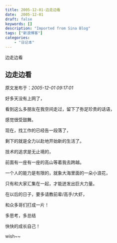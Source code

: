 ```yaml
---
title: 2005-12-01-边走边看
date:  2005-12-01
draft: false
keywords: []
description: "Imported from Sina Blog"
tags: ["新浪博客"]
categories: 
    - "日记本"
---
```

边走边看
## 边走边看

 原文发布于：*2005-12-01 09:17:01*

好多天没有上网了，

看到这么多朋友在我空间走过，留下了弥足珍贵的话语，

感觉很受鼓舞。

现在，找工作的已经告一段落了，

剩下的就是全力以赴地开始新的生活了。

 

技术的追求是无止境的，

前面有一座有一座的高山等着我去跨越。

 

一个人的能力是有限的，就象大海里面的一朵小浪花，

只有和大家汇集在一起，才能迸发出巨大力量。

 

在以后的日子，要多请教前辈/高手/大虾，

和众多哥们打成一片！

多思考，多总结

快快的成长自己！

 

wish~~

 

 

 

 

 

 

 


